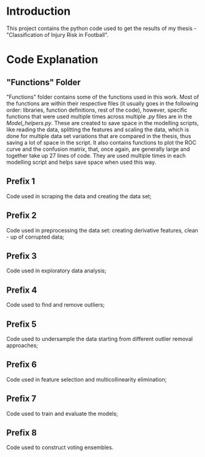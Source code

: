 # Introduction

This project contains the python code used to get the results of my thesis - "Classification of Injury Risk in Football".

# Code Explanation
## "Functions" Folder
"Functions" folder contains some of the functions used in this work. Most of the functions are within their respective files (it usually goes in the following order: libraries, function definitions, rest of the code), however, specific functions that were used multiple times across multiple *.py* files are in the *Model_helpers.py*. These are created to save space in the modelling scripts, like reading the data, splitting the features and scaling the data, which is done for multiple data set variations that are compared in the thesis, thus saving a lot of space in the script. It also contains functions to plot the ROC curve and the confusion matrix, that, once again, are generally large and together take up 27 lines of code. They are used multiple times in each modelling script and helps save space when used this way.

## Prefix 1
Code used in scraping the data and creating the data set;

## Prefix 2
Code used in preprocessing the data set: creating derivative features, clean - up of corrupted data;

## Prefix 3
Code used in exploratory data analysis;

## Prefix 4
Code used to find and remove outliers;

## Prefix 5
Code used to undersample the data starting from different outlier removal approaches;

## Prefix 6
Code used in feature selection and multicollinearity elimination;

## Prefix 7
Code used to train and evaluate the models;

## Prefix 8
Code used to construct voting ensembles.
